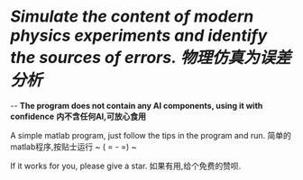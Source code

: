 # ***Simulate the content of modern physics experiments and identify the sources of errors.*** ***物理仿真为误差分析***
--
**The program does not contain any AI components, using it with confidence**
**内不含任何AI,可放心食用**
  
A simple matlab program, just follow the tips in the program and run.
简单的matlab程序,按贴士运行
~ ( = - =) ~  



If it works for you, please give a star.
如果有用,给个免费的赞呗.
